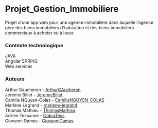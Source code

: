 # Projet_Gestion_Immobiliere
Projet d'une app web pour une agence immobilière dans laquelle l’agence gère des biens immobiliers d'habitation et des biens immobiliers commerciaux à acheter ou à louer. 


### __Contexte technologique__ 
JAVA  
Angular 
SPRING  
Web services

### __Auteurs__

Arthur Gaucheron - [ArthurGAucheron](https://github.com/ArthurGAucheron)  
Jérémie Billet - [JeremieBillet](https://github.com/JeremieBillet)  
Camille NGuyen-Colas - [CamilleNGUYEN-COLAS](https://github.com/CamilleNGUYEN-COLAS)  
Marlène Legrand - [marlene-legrand](https://github.com/marlene-legrand)  
Thomas Mathieu - [ThomasMathieu](https://github.com/ThomasMathieu)  
Adrien Tessanne - [CobraTess](https://github.com/CobraTess)  
Giovanni Damas - [GiovanniDamas](https://github.com/GiovanniDamas)





